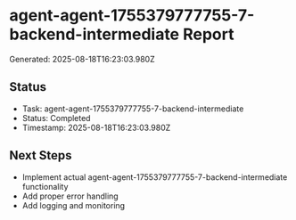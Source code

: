 # agent-agent-1755379777755-7-backend-intermediate Report

Generated: 2025-08-18T16:23:03.980Z

## Status
- Task: agent-agent-1755379777755-7-backend-intermediate
- Status: Completed
- Timestamp: 2025-08-18T16:23:03.980Z

## Next Steps
- Implement actual agent-agent-1755379777755-7-backend-intermediate functionality
- Add proper error handling
- Add logging and monitoring
